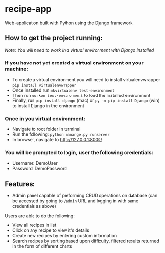 # recipe-app

Web-application built with Python using the Django framework. 

## How to get the project running:

*Note: You will need to work in a virtual environment with Django installed*

### If you have not yet created a virtual environment on your machine:

- To create a virtual environment you will need to install virtualenvwrapper `pip install virtualenvwrapper`
- Once installed run `mkvirtualenv test-environment`
- Then run `workon test-environment` to load the installed environment
- Finally, run `pip install django` (mac) or `py -m pip install Django` (win) to install Django in the environment

### Once in you virtual environment:

- Navigate to root folder in terminal
- Run the following: `python manange.py runserver`
- In browser, navigate to http://127.0.0.1:8000/

### You will be prompted to login, user the following credentials:

- Username: DemoUser
- Password: DemoPassword

## Features:

- Admin panel capable of preforming CRUD operations on database (can be accessed by going to `/admin` URL and logging in with same credentials as above)

Users are able to do the following:
- View all recipes in list
- Click on any recipe to view it's details
- Create new recipes by entering custom information
- Search recipes by sorting based upon difficulty, filtered results returned in the form of different charts
